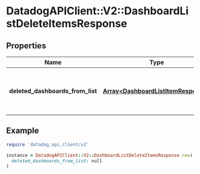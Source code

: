 # DatadogAPIClient::V2::DashboardListDeleteItemsResponse

## Properties

| Name | Type | Description | Notes |
| ---- | ---- | ----------- | ----- |
| **deleted_dashboards_from_list** | [**Array&lt;DashboardListItemResponse&gt;**](DashboardListItemResponse.md) | List of dashboards deleted from the dashboard list. | [optional] |

## Example

```ruby
require 'datadog_api_client/v2'

instance = DatadogAPIClient::V2::DashboardListDeleteItemsResponse.new(
  deleted_dashboards_from_list: null
)
```

